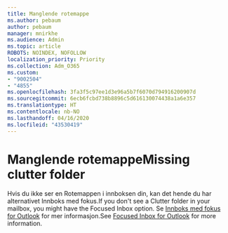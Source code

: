 ```yaml
---
title: Manglende rotemappe
ms.author: pebaum
author: pebaum
manager: mnirkhe
ms.audience: Admin
ms.topic: article
ROBOTS: NOINDEX, NOFOLLOW
localization_priority: Priority
ms.collection: Adm_O365
ms.custom:
- "9002504"
- "4855"
ms.openlocfilehash: 3fa3f5c97ee1d3e96a5b7f6070d794916200907d
ms.sourcegitcommit: 6ecb6fcbd738b8896c5d616130074438a1a6e357
ms.translationtype: HT
ms.contentlocale: nb-NO
ms.lasthandoff: 04/16/2020
ms.locfileid: "43530419"
---
```

# <a name="missing-clutter-folder"></a><span data-ttu-id="b2e31-102">Manglende rotemappe</span><span class="sxs-lookup"><span data-stu-id="b2e31-102">Missing clutter folder</span></span>

<span data-ttu-id="b2e31-103">Hvis du ikke ser en Rotemappen i innboksen din, kan det hende du har alternativet Innboks med fokus.</span><span class="sxs-lookup"><span data-stu-id="b2e31-103">If you don't see a Clutter folder in your mailbox, you might have the Focused Inbox option.</span></span> <span data-ttu-id="b2e31-104">Se [Innboks med fokus for Outlook](https://support.office.com/article/focused-inbox-for-outlook-f445ad7f-02f4-4294-a82e-71d8964e3978) for mer informasjon.</span><span class="sxs-lookup"><span data-stu-id="b2e31-104">See [Focused Inbox for Outlook](https://support.office.com/article/focused-inbox-for-outlook-f445ad7f-02f4-4294-a82e-71d8964e3978) for more information.</span></span>
